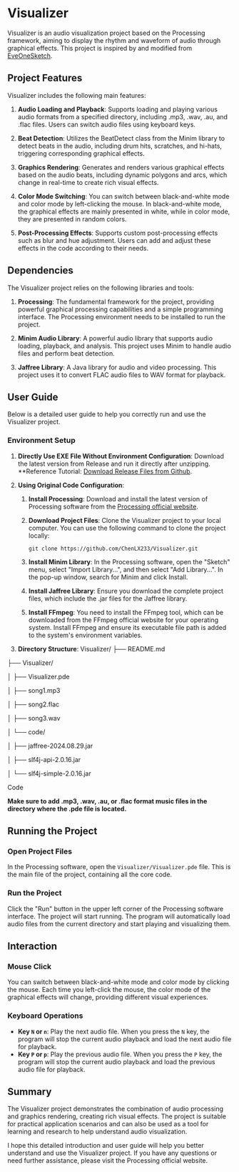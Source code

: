 # Visualizer
Visualizer is an audio visualization project based on the Processing framework, aiming to display the rhythm and waveform of audio through graphical effects. This project is inspired by and modified from [EveOneSketch](https://github.com/hh-1106/[...]).

## Project Features

Visualizer includes the following main features:

1. **Audio Loading and Playback**: Supports loading and playing various audio formats from a specified directory, including .mp3, .wav, .au, and .flac files. Users can switch audio files using keyboard keys.

2. **Beat Detection**: Utilizes the BeatDetect class from the Minim library to detect beats in the audio, including drum hits, scratches, and hi-hats, triggering corresponding graphical effects.

3. **Graphics Rendering**: Generates and renders various graphical effects based on the audio beats, including dynamic polygons and arcs, which change in real-time to create rich visual effects.

4. **Color Mode Switching**: You can switch between black-and-white mode and color mode by left-clicking the mouse. In black-and-white mode, the graphical effects are mainly presented in white, while in color mode, they are presented in random colors.

5. **Post-Processing Effects**: Supports custom post-processing effects such as blur and hue adjustment. Users can add and adjust these effects in the code according to their needs.

## Dependencies

The Visualizer project relies on the following libraries and tools:

1. **Processing**: The fundamental framework for the project, providing powerful graphical processing capabilities and a simple programming interface. The Processing environment needs to be installed to run the project.

2. **Minim Audio Library**: A powerful audio library that supports audio loading, playback, and analysis. This project uses Minim to handle audio files and perform beat detection.

3. **Jaffree Library**: A Java library for audio and video processing. This project uses it to convert FLAC audio files to WAV format for playback.

## User Guide

Below is a detailed user guide to help you correctly run and use the Visualizer project.

### Environment Setup

1. **Directly Use EXE File Without Environment Configuration**: Download the latest version from Release and run it directly after unzipping. **Reference Tutorial: [Download Release Files from Github](https://zhuanlan.zhihu.com/p/148[...]).

2. **Using Original Code Configuration**:

   1. **Install Processing**: Download and install the latest version of Processing software from the [Processing official website](https://processing.org/download/).

   2. **Download Project Files**: Clone the Visualizer project to your local computer. You can use the following command to clone the project locally:
      ```shell
      git clone https://github.com/ChenLX233/Visualizer.git
      ```
   3. **Install Minim Library**: In the Processing software, open the "Sketch" menu, select "Import Library...", and then select "Add Library...". In the pop-up window, search for Minim and click Install.

   4. **Install Jaffree Library**: Ensure you download the complete project files, which include the .jar files for the Jaffree library.

   5. **Install FFmpeg**: You need to install the FFmpeg tool, which can be downloaded from the FFmpeg official website for your operating system. Install FFmpeg and ensure its executable file path is added to the system's environment variables.

7. **Directory Structure**:
Visualizer/
├── README.md

├── Visualizer/ 

│      ├── Visualizer.pde

│       ├── song1.mp3

│         ├── song2.flac

│         ├── song3.wav

│          └── code/

│               ├── jaffree-2024.08.29.jar

│                   ├── slf4j-api-2.0.16.jar

│ └── slf4j-simple-2.0.16.jar

Code 

**Make sure to add .mp3, .wav, .au, or .flac format music files in the directory where the .pde file is located.**

## Running the Project

### Open Project Files

In the Processing software, open the `Visualizer/Visualizer.pde` file. This is the main file of the project, containing all the core code.

### Run the Project

Click the "Run" button in the upper left corner of the Processing software interface. The project will start running. The program will automatically load audio files from the current directory and start playing and visualizing them.

## Interaction

### Mouse Click

You can switch between black-and-white mode and color mode by clicking the mouse. Each time you left-click the mouse, the color mode of the graphical effects will change, providing different visual experiences.

### Keyboard Operations

- **Key `N` or `n`**: Play the next audio file. When you press the `N` key, the program will stop the current audio playback and load the next audio file for playback.
- **Key `P` or `p`**: Play the previous audio file. When you press the `P` key, the program will stop the current audio playback and load the previous audio file for playback.

## Summary

The Visualizer project demonstrates the combination of audio processing and graphics rendering, creating rich visual effects. The project is suitable for practical application scenarios and can also be used as a tool for learning and research to help understand audio visualization.

I hope this detailed introduction and user guide will help you better understand and use the Visualizer project. If you have any questions or need further assistance, please visit the Processing official website.
